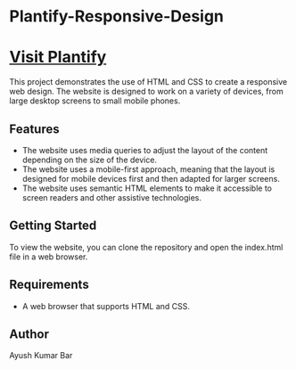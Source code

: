 # Plantify-Responsive-Design



<h1><a href ="https://ayushkumarbar.github.io/Plantify-Responsive-Design/">Visit Plantify</a></h1>
  <p>This project demonstrates the use of HTML and CSS to create a responsive web design. The website is designed to work on a variety of devices, from large desktop screens to small mobile phones.</p>
  <h2>Features</h2>
  <ul>
    <li>The website uses media queries to adjust the layout of the content depending on the size of the device.</li>
    <li>The website uses a mobile-first approach, meaning that the layout is designed for mobile devices first and then adapted for larger screens.</li>
    <li>The website uses semantic HTML elements to make it accessible to screen readers and other assistive technologies.</li>
  </ul>
  <h2>Getting Started</h2>
  <p>To view the website, you can clone the repository and open the index.html file in a web browser.</p>
  <h2>Requirements</h2>
  <ul>
    <li>A web browser that supports HTML and CSS.</li>
  </ul>
  <h2>Author</h2>
  <p>Ayush Kumar Bar</p>
